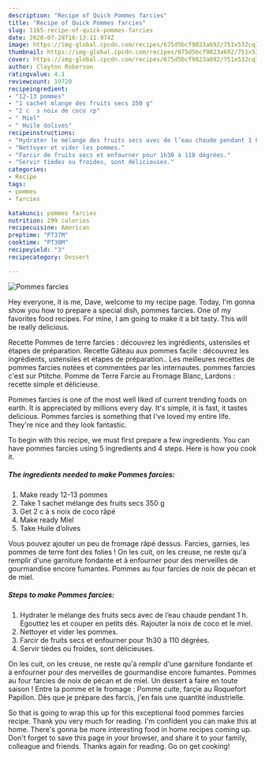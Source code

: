 ```yaml
---
description: "Recipe of Quick Pommes farcies"
title: "Recipe of Quick Pommes farcies"
slug: 1165-recipe-of-quick-pommes-farcies
date: 2020-07-28T16:13:11.974Z
image: https://img-global.cpcdn.com/recipes/675d5bcf9823a692/751x532cq70/pommes-farcies-photo-principale-de-la-recette.jpg
thumbnail: https://img-global.cpcdn.com/recipes/675d5bcf9823a692/751x532cq70/pommes-farcies-photo-principale-de-la-recette.jpg
cover: https://img-global.cpcdn.com/recipes/675d5bcf9823a692/751x532cq70/pommes-farcies-photo-principale-de-la-recette.jpg
author: Clayton Roberson
ratingvalue: 4.1
reviewcount: 19720
recipeingredient:
- "12-13 pommes"
- "1 sachet mlange des fruits secs 350 g"
- "2 c  s noix de coco rp"
- " Miel"
- " Huile dolives"
recipeinstructions:
- "Hydrater le mélange des fruits secs avec de l’eau chaude pendant 1 h. Égouttez les et couper en petits dés. Rajouter la noix de coco et le miel."
- "Nettoyer et vider les pommes."
- "Farcir de fruits secs et enfourner pour 1h30 à 110 dégrées."
- "Servir tièdes ou froides, sont délicieuses."
categories:
- Recipe
tags:
- pommes
- farcies

katakunci: pommes farcies 
nutrition: 299 calories
recipecuisine: American
preptime: "PT37M"
cooktime: "PT30M"
recipeyield: "3"
recipecategory: Dessert

---
```



![Pommes farcies](https://img-global.cpcdn.com/recipes/675d5bcf9823a692/751x532cq70/pommes-farcies-photo-principale-de-la-recette.jpg)

Hey everyone, it is me, Dave, welcome to my recipe page. Today, I'm gonna show you how to prepare a special dish, pommes farcies. One of my favorites food recipes. For mine, I am going to make it a bit tasty. This will be really delicious.

Recette Pommes de terre farcies : découvrez les ingrédients, ustensiles et étapes de préparation. Recette Gâteau aux pommes facile : découvrez les ingrédients, ustensiles et étapes de préparation.. Les meilleures recettes de pommes farcies notées et commentées par les internautes. pommes farcies c&#39;est sur Ptitche. Pomme de Terre Farcie au Fromage Blanc, Lardons : recette simple et délicieuse.

Pommes farcies is one of the most well liked of current trending foods on earth. It is appreciated by millions every day. It's simple, it is fast, it tastes delicious. Pommes farcies is something that I've loved my entire life. They're nice and they look fantastic.


To begin with this recipe, we must first prepare a few ingredients. You can have pommes farcies using 5 ingredients and 4 steps. Here is how you cook it.

<!--inarticleads1-->

##### The ingredients needed to make Pommes farcies:

1. Make ready 12-13 pommes
1. Take 1 sachet mélange des fruits secs 350 g
1. Get 2 c à s noix de coco râpé
1. Make ready  Miel
1. Take  Huile d’olives


Vous pouvez ajouter un peu de fromage râpé dessus. Farcies, garnies, les pommes de terre font des folies ! On les cuit, on les creuse, ne reste qu&#39;à remplir d&#39;une garniture fondante et à enfourner pour des merveilles de gourmandise encore fumantes. Pommes au four farcies de noix de pécan et de miel. 

<!--inarticleads2-->

##### Steps to make Pommes farcies:

1. Hydrater le mélange des fruits secs avec de l’eau chaude pendant 1 h. Égouttez les et couper en petits dés. Rajouter la noix de coco et le miel.
1. Nettoyer et vider les pommes.
1. Farcir de fruits secs et enfourner pour 1h30 à 110 dégrées.
1. Servir tièdes ou froides, sont délicieuses.


On les cuit, on les creuse, ne reste qu&#39;à remplir d&#39;une garniture fondante et à enfourner pour des merveilles de gourmandise encore fumantes. Pommes au four farcies de noix de pécan et de miel. Un dessert à faire en toute saison ! Entre la pomme et le fromage : Pomme cuite, farçie au Roquefort Papillon. Dès que je prépare des farcis, j&#39;en fais une quantité industrielle. 

So that is going to wrap this up for this exceptional food pommes farcies recipe. Thank you very much for reading. I'm confident you can make this at home. There's gonna be more interesting food in home recipes coming up. Don't forget to save this page in your browser, and share it to your family, colleague and friends. Thanks again for reading. Go on get cooking!
